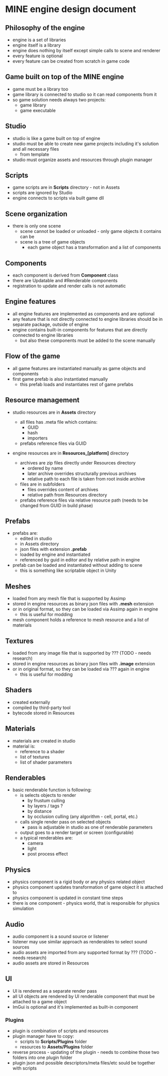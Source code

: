 # MINE engine design document

## Philosophy of the engine

- engine is a set of libraries
- engine itself is a library
- engine does nothing by itself except simple calls to scene and renderer
- every feature is optional
- every feature can be created from scratch in game code

## Game built on top of the MINE engine

- game must be a library too
- game library is connected to studio so it can read components from it
- so game solution needs always two projects:
  - game library
  - game executable

## Studio

- studio is like a game built on top of engine
- studio must be able to create new game projects including it's solution and all necessary files
  - from template 
- studio must organize assets and resources through plugin manager

## Scripts

- game scripts are in **Scripts** directory - not in Assets
- scripts are ignored by Studio
- engine connects to scripts via built game dll

## Scene organization

- there is only one scene
  - scene cannot be loaded or unloaded - only game objects it contains can be
  - scene is a tree of game objects
    - each game object has a transformation and a list of components

## Components

- each component is derived from **Component** class
- there are Updatable and #Renderable components
- registration to update and render calls is not automatic

## Engine features

- all engine features are implemented as components and are optional
- any feature that is not directly connected to engine libraries should be in separate package, outside of engine
- engine contains built-in components for features that are directly connected to engine libraries
  - but also these components must be added to the scene manually

## Flow of the game

- all game features are instantiated manually as game objects and components
- first game prefab is also instantiated manually
  - this prefab loads and instantiates rest of game prefabs

## Resource management

- studio resources are in **Assets** directory
	- all files has .meta file which contains:
		- GUID
		- hash
		- importers
	- prefabs reference files via GUID

- engine resources are in **Resources_[platform]** directory
	- archives are zip files directly under Resources directory
		- ordered by name
		- later archive overrides structurally previous archives
		- relative path to each file is taken from root inside archive
	- files are in subfolders
		- files overrides content of archives
		- relative path from Resources directory
	- prefabs reference files via relative resource path (needs to be changed from GUID in build phase)

## Prefabs

- prefabs are:
  - edited in studio
  - in Assets directory
  - json files with extension **.prefab**
  - loaded by engine and instantiated
  - referenced by guid in editor and by relative path in engine
- prefab can be loaded and instantiated without adding to scene
  - this is something like scriptable object in Unity 

## Meshes

- loaded from any mesh file that is supported by Assimp
- stored in engine resources as binary json files with **.mesh** extension
- or in original format, so they can be loaded via Assimp again in engine
  - this is useful for modding
- mesh component holds a reference to mesh resource and a list of materials

## Textures

- loaded from any image file that is supported by ??? (TODO - needs research)
- stored in engine resources as binary json files with **.image** extension
- or in original format, so they can be loaded via ??? again in engine
  - this is useful for modding

## Shaders

- created externally
- compiled by third-party tool
- bytecode stored in Resources

## Materials

- materials are created in studio
- material is:
  - reference to a shader
  - list of textures
  - list of shader parameters

## Renderables

- basic renderable function is following:
  - is selects objects to render
    - by frustum culling
    - by layers / tags ?
    - by distance
    - by occlusion culling (any algorithm - cell, portal, etc.)
  - calls single render pass on selected objects
    - pass is adjustable in studio as one of renderable parameters
  - output goes to a render target or screen (configurable)
  - a typical renderables are:
    - camera
    - light
    - post process effect

## Physics

- physics component is a rigid body or any physics related object
- physics component updates transformation of game object it is attached to
- physics component is updated in constant time steps
- there is one component - physics world, that is responsible for physics simulation

## Audio

- audio component is a sound source or listener
- listener may use similar approach as renderables to select sound sources
- audio assets are imported from any supported format by ??? (TODO - needs research)
- audio assets are stored in Resources

## UI

- UI is rendered as a separate render pass
- all UI objects are rendered by UI renderable component that must be attached to a game object
- ImGui is optional and it's implemented as built-in component

### Plugins

- plugin is combination of scripts and resources
- plugin manager have to copy:
  - scripts to **Scripts/Plugins** folder
  - resources to **Assets/Plugins** folder
- reverse process - updating of the plugin - needs to combine those two folders into one plugin folder
- plugin json and possible descriptors/meta files/etc sould be together with scripts
